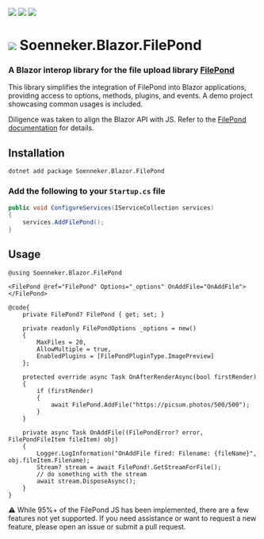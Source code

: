 ﻿[![](https://img.shields.io/nuget/v/soenneker.blazor.filepond.svg?style=for-the-badge)](https://www.nuget.org/packages/soenneker.blazor.filepond/)
[![](https://img.shields.io/github/actions/workflow/status/soenneker/soenneker.blazor.filepond/publish-package.yml?style=for-the-badge)](https://github.com/soenneker/soenneker.blazor.filepond/actions/workflows/publish-package.yml)
[![](https://img.shields.io/nuget/dt/soenneker.blazor.filepond.svg?style=for-the-badge)](https://www.nuget.org/packages/soenneker.blazor.filepond/)

# ![](https://user-images.githubusercontent.com/4441470/224455560-91ed3ee7-f510-4041-a8d2-3fc093025112.png) Soenneker.Blazor.FilePond
### A Blazor interop library for the file upload library [FilePond](https://pqina.nl/filepond/)

This library simplifies the integration of FilePond into Blazor applications, providing access to options, methods, plugins, and events. A demo project showcasing common usages is included.

Diligence was taken to align the Blazor API with JS. Refer to the [FilePond documentation](https://pqina.nl/filepond/docs/) for details.

## Installation

```
dotnet add package Soenneker.Blazor.FilePond
```

### Add the following to your `Startup.cs` file

```csharp
public void ConfigureServices(IServiceCollection services)
{
    services.AddFilePond();
}
```

## Usage

```razor
@using Soenneker.Blazor.FilePond

<FilePond @ref="FilePond" Options="_options" OnAddFile="OnAddFile"></FilePond>

@code{
    private FilePond? FilePond { get; set; }

    private readonly FilePondOptions _options = new()
    {
        MaxFiles = 20,
        AllowMultiple = true,
        EnabledPlugins = [FilePondPluginType.ImagePreview]
    };

    protected override async Task OnAfterRenderAsync(bool firstRender)
    {
        if (firstRender)
        {
            await FilePond.AddFile("https://picsum.photos/500/500");
        }
    }

    private async Task OnAddFile((FilePondError? error, FilePondFileItem fileItem) obj)
    {
        Logger.LogInformation("OnAddFile fired: Filename: {fileName}", obj.fileItem.Filename);
        Stream? stream = await FilePond!.GetStreamForFile();
        // do something with the stream
        await stream.DisposeAsync();
    }
}
```

⚠️ While 95%+ of the FilePond JS has been implemented, there are a few features not yet supported. If you need assistance or want to request a new feature, please open an issue or submit a pull request.
